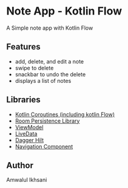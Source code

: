 # Note App - Kotlin Flow
A Simple note app with Kotlin Flow
## Features
- add, delete, and edit a note
- swipe to delete
- snackbar to undo the delete
- displays a list of notes
## Libraries
* [Kotlin Coroutines (including kotlin Flow)](https://github.com/Kotlin/kotlinx.coroutines)
* [Room Persistence Library](https://developer.android.com/topic/libraries/architecture/room)
* [ViewModel](https://developer.android.com/topic/libraries/architecture/viewmodel)
* [LiveData](https://developer.android.com/topic/libraries/architecture/livedata)
* [Dagger Hilt](https://dagger.dev/hilt/)
* [Navigation Component](https://developer.android.com/guide/navigation/navigation-getting-started)
## Author
Amwalul Ikhsani
